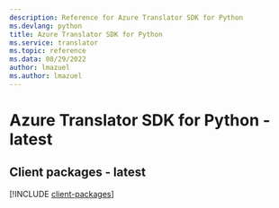 ```yaml
---
description: Reference for Azure Translator SDK for Python
ms.devlang: python
title: Azure Translator SDK for Python
ms.service: translator
ms.topic: reference
ms.data: 08/29/2022
author: lmazuel
ms.author: lmazuel
---
```

# Azure Translator SDK for Python - latest

## Client packages - latest
[!INCLUDE [client-packages](translator-client-index.md)]